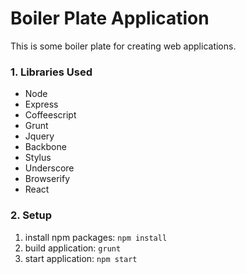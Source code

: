 Boiler Plate Application
========================

This is some boiler plate for creating web applications.

### 1. Libraries Used

  + Node
  + Express
  + Coffeescript
  + Grunt
  + Jquery
  + Backbone
  + Stylus
  + Underscore
  + Browserify
  + React

### 2. Setup

  1. install npm packages: `npm install`
  2. build application: `grunt`
  3. start application: `npm start`
